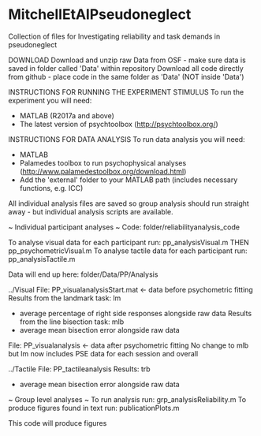 # MitchellEtAlPseudoneglect
Collection of files for Investigating reliability and task demands in pseudoneglect

DOWNLOAD
Download and unzip raw Data from OSF - make sure data is saved in folder called 'Data' within repository
Download all code directly from github - place code in the same folder as 'Data' (NOT inside 'Data')


INSTRUCTIONS FOR RUNNING THE EXPERIMENT STIMULUS
To run the experiment you will need:
- MATLAB (R2017a and above) 
- The latest version of psychtoolbox (http://psychtoolbox.org/)


INSTRUCTIONS FOR DATA ANALYSIS
To run data analysis you will need:
- MATLAB
- Palamedes toolbox to run psychophysical analyses (http://www.palamedestoolbox.org/download.html)
- Add the 'external' folder to your MATLAB path (includes necessary functions, e.g. ICC)

All individual analysis files are saved so group analysis should run straight away - but individual analysis scripts are available.

~ Individual participant analyses ~
Code: folder/reliabilityanalysis_code

To analyse visual data for each participant run: pp_analysisVisual.m THEN pp_psychometricVisual.m
To analyse tactile data for each participant run: pp_analysisTactile.m

Data will end up here: folder/Data/PP/Analysis

../Visual
File: PP_visualanalysisStart.mat <- data before psychometric fitting
Results from the landmark task: lm
- average percentage of right side responses alongside raw data
Results from the line bisection task: mlb
- average mean bisection error alongside raw data

File: PP_visualanalysis <- data after psychometric fitting
No change to mlb but lm now includes PSE data for each session and overall

../Tactile
File: PP_tactileanalysis
Results: trb
- average mean bisection error alongside raw data

~ Group level analyses ~
To run analysis run: grp_analysisReliability.m
To produce figures found in text run: publicationPlots.m

This code will produce figures
